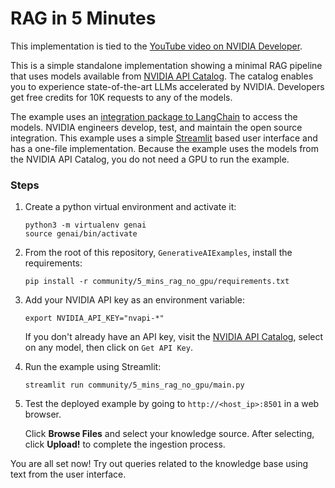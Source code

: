 # RAG in 5 Minutes

This implementation is tied to the [YouTube video on NVIDIA Developer](https://youtu.be/N_OOfkEWcOk).

This is a simple standalone implementation showing a minimal RAG pipeline that uses models available from [NVIDIA API Catalog](https://catalog.ngc.nvidia.com/ai-foundation-models).
The catalog enables you to experience state-of-the-art LLMs accelerated by NVIDIA.
Developers get free credits for 10K requests to any of the models.

The example uses an [integration package to LangChain](https://python.langchain.com/docs/integrations/providers/nvidia) to access the models.
NVIDIA engineers develop, test, and maintain the open source integration.
This example uses a simple [Streamlit](https://streamlit.io/) based user interface and has a one-file implementation.
Because the example uses the models from the NVIDIA API Catalog, you do not need a GPU to run the example.

### Steps

1. Create a python virtual environment and activate it:

   ```comsole
   python3 -m virtualenv genai
   source genai/bin/activate
   ```

1. From the root of this repository, `GenerativeAIExamples`, install the requirements:

   ```console
   pip install -r community/5_mins_rag_no_gpu/requirements.txt
   ```

1. Add your NVIDIA API key as an environment variable:

   ```console
   export NVIDIA_API_KEY="nvapi-*"
   ```

   If you don't already have an API key, visit the [NVIDIA API Catalog](https://build.ngc.nvidia.com/explore/), select on any model, then click on `Get API Key`.

1. Run the example using Streamlit:

   ```console
   streamlit run community/5_mins_rag_no_gpu/main.py
   ```

1. Test the deployed example by going to `http://<host_ip>:8501` in a web browser.

   Click **Browse Files** and select your knowledge source.
   After selecting, click **Upload!** to complete the ingestion process.

You are all set now! Try out queries related to the knowledge base using text from the user interface.
